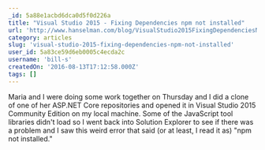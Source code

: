 ```yaml
---
_id: 5a88e1acbd6dca0d5f0d226a
title: "Visual Studio 2015 - Fixing Dependencies npm not installed"
url: 'http://www.hanselman.com/blog/VisualStudio2015FixingDependenciesNpmNotInstalledFromFseventsWithNodeOnWindows.aspx'
category: articles
slug: 'visual-studio-2015-fixing-dependencies-npm-not-installed'
user_id: 5a83ce59d6eb0005c4ecda2c
username: 'bill-s'
createdOn: '2016-08-13T17:12:58.000Z'
tags: []
---
```


Maria and I were doing some work together on Thursday and I did a clone of one of her ASP.NET Core repositories and opened it in Visual Studio 2015 Community Edition on my local machine. Some of the JavaScript tool libraries didn't load so I went back into Solution Explorer to see if there was a problem and I saw this weird error that said (or at least, I read it as) "npm not installed."
